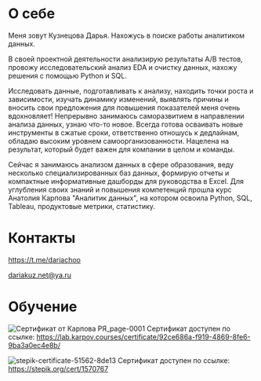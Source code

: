 # О себе
Меня зовут Кузнецова Дарья. Нахожусь в поиске работы аналитиком данных.

В своей проектной деятельности анализирую результаты А/В тестов, провожу исследовательский анализ EDA и очистку данных, нахожу решения с помощью Python и SQL.

Исследовать данные, подготавливать к анализу, находить точки роста и зависимости, изучать динамику изменений, выявлять причины и вносить свои предложения для повышения показателей меня очень вдохновляет!   Непрерывно занимаюсь саморазвитием в направлении анализа данных, узнаю что-то новое. Всегда готова осваивать новые инструменты в сжатые сроки, ответственно отношусь к дедлайнам, обладаю высоким уровнем самоорганизованности. Нацелена на результат, который будет важен для компании в целом и команды.

Сейчас я занимаюсь анализом данных в сфере образования, веду несколько специализированных баз данных, формирую отчеты и компактные информативные дашборды для руководства в Excel. 
Для углубления своих знаний и повышения компетенций прошла курс Анатолия Карпова "Аналитик данных", на котором освоила Python, SQL, Tableau, продуктовые метрики, статистику. 

# Контакты
https://t.me/dariachoo

dariakuz.net@ya.ru


# Обучение
![Сертификат от Карпова РЯ_page-0001](https://github.com/dariachoo/My_projects/assets/140105037/1e5ddf36-dbfc-4d3b-b34f-ed20878df2d0)
Сертификат доступен по ссылке: https://lab.karpov.courses/certificate/92ce686a-f919-4869-8fe6-9ba3a0ec4e8b/

![stepik-certificate-51562-8de13](https://github.com/dariachoo/My_projects/assets/140105037/910e4d16-ed73-435e-a37e-4c40aa19764c)
Сертификат доступен по ссылке: https://stepik.org/cert/1570767

